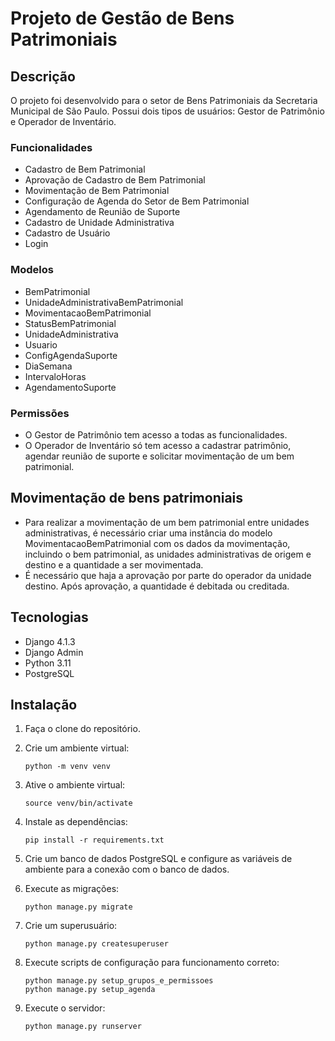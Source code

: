 # Projeto de Gestão de Bens Patrimoniais

## Descrição

O projeto foi desenvolvido para o setor de Bens Patrimoniais da Secretaria Municipal de São Paulo. Possui dois tipos de usuários: Gestor de Patrimônio e Operador de Inventário.

### Funcionalidades

- Cadastro de Bem Patrimonial
- Aprovação de Cadastro de Bem Patrimonial
- Movimentação de Bem Patrimonial
- Configuração de Agenda do Setor de Bem Patrimonial
- Agendamento de Reunião de Suporte
- Cadastro de Unidade Administrativa
- Cadastro de Usuário
- Login

### Modelos

- BemPatrimonial
- UnidadeAdministrativaBemPatrimonial
- MovimentacaoBemPatrimonial
- StatusBemPatrimonial
- UnidadeAdministrativa
- Usuario
- ConfigAgendaSuporte
- DiaSemana
- IntervaloHoras
- AgendamentoSuporte

### Permissões

- O Gestor de Patrimônio tem acesso a todas as funcionalidades.
- O Operador de Inventário só tem acesso a cadastrar patrimônio, agendar reunião de suporte e solicitar movimentação de um bem patrimonial.

## Movimentação de bens patrimoniais

- Para realizar a movimentação de um bem patrimonial entre unidades administrativas, é necessário criar uma instância do modelo MovimentacaoBemPatrimonial com os dados da movimentação, incluindo o bem patrimonial, as unidades administrativas de origem e destino e a quantidade a ser movimentada.
- É necessário que haja a aprovação por parte do operador da unidade destino. Após aprovação, a quantidade é debitada ou creditada.

## Tecnologias

- Django 4.1.3
- Django Admin
- Python 3.11
- PostgreSQL

## Instalação

1. Faça o clone do repositório.

2. Crie um ambiente virtual:

   ```
   python -m venv venv
   ```

3. Ative o ambiente virtual:

   ```
   source venv/bin/activate
   ```

4. Instale as dependências:

   ```
   pip install -r requirements.txt
   ```

5. Crie um banco de dados PostgreSQL e configure as variáveis de ambiente para a conexão com o banco de dados.

6. Execute as migrações:

   ```
   python manage.py migrate
   ```

7. Crie um superusuário:

   ```
   python manage.py createsuperuser
   ```

8. Execute scripts de configuração para funcionamento correto:

   ```
   python manage.py setup_grupos_e_permissoes
   python manage.py setup_agenda
   ```

9. Execute o servidor:

   ```
   python manage.py runserver
   ```
